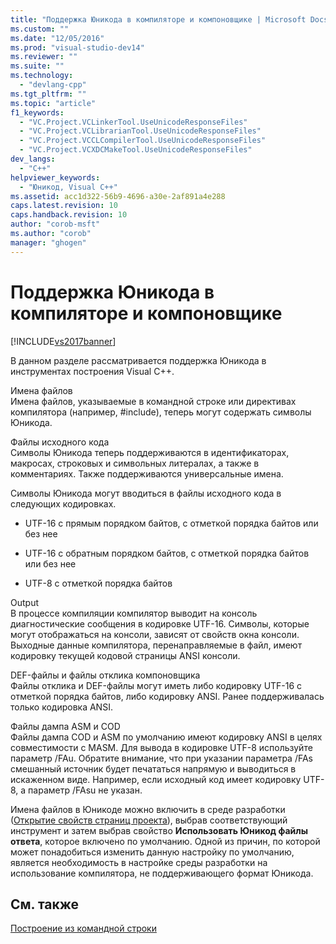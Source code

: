 ```yaml
---
title: "Поддержка Юникода в компиляторе и компоновщике | Microsoft Docs"
ms.custom: ""
ms.date: "12/05/2016"
ms.prod: "visual-studio-dev14"
ms.reviewer: ""
ms.suite: ""
ms.technology: 
  - "devlang-cpp"
ms.tgt_pltfrm: ""
ms.topic: "article"
f1_keywords: 
  - "VC.Project.VCLinkerTool.UseUnicodeResponseFiles"
  - "VC.Project.VCLibrarianTool.UseUnicodeResponseFiles"
  - "VC.Project.VCCLCompilerTool.UseUnicodeResponseFiles"
  - "VC.Project.VCXDCMakeTool.UseUnicodeResponseFiles"
dev_langs: 
  - "C++"
helpviewer_keywords: 
  - "Юникод, Visual C++"
ms.assetid: acc1d322-56b9-4696-a30e-2af891a4e288
caps.latest.revision: 10
caps.handback.revision: 10
author: "corob-msft"
ms.author: "corob"
manager: "ghogen"
---
```

# Поддержка Юникода в компиляторе и компоновщике
[!INCLUDE[vs2017banner](../../assembler/inline/includes/vs2017banner.md)]

В данном разделе рассматривается поддержка Юникода в инструментах построения Visual C\+\+.  
  
 Имена файлов  
 Имена файлов, указываемые в командной строке или директивах компилятора \(например, \#include\), теперь могут содержать символы Юникода.  
  
 Файлы исходного кода  
 Символы Юникода теперь поддерживаются в идентификаторах, макросах, строковых и символьных литералах, а также в комментариях.  Также поддерживаются универсальные имена.  
  
 Символы Юникода могут вводиться в файлы исходного кода в следующих кодировках.  
  
-   UTF\-16 с прямым порядком байтов, с отметкой порядка байтов или без нее  
  
-   UTF\-16 с обратным порядком байтов, с отметкой порядка байтов или без нее  
  
-   UTF\-8 с отметкой порядка байтов  
  
 Output  
 В процессе компиляции компилятор выводит на консоль диагностические сообщения в кодировке UTF\-16.  Символы, которые могут отображаться на консоли, зависят от свойств окна консоли.  Выходные данные компилятора, перенаправляемые в файл, имеют кодировку текущей кодовой страницы ANSI консоли.  
  
 DEF\-файлы и файлы отклика компоновщика  
 Файлы отклика и DEF\-файлы могут иметь либо кодировку UTF\-16 с отметкой порядка байтов, либо кодировку ANSI.  Ранее поддерживалась только кодировка ANSI.  
  
 Файлы дампа ASM и COD  
 Файлы дампа COD и ASM по умолчанию имеют кодировку ANSI в целях совместимости с MASM.  Для вывода в кодировке UTF\-8 используйте параметр \/FAu.  Обратите внимание, что при указании параметра \/FAs смешанный источник будет печататься напрямую и выводиться в искаженном виде. Например, если исходный код имеет кодировку UTF\-8, а параметр \/FAsu не указан.  
  
 Имена файлов в Юникоде можно включить в среде разработки \([Открытие свойств страниц проекта](../../misc/how-to-open-project-property-pages.md)\), выбрав соответствующий инструмент и затем выбрав свойство **Использовать Юникод файлы ответа**, которое включено по умолчанию.  Одной из причин, по которой может понадобиться изменить данную настройку по умолчанию, является необходимость в настройке среды разработки на использование компилятора, не поддерживающего формат Юникода.  
  
## См. также  
 [Построение из командной строки](../Topic/Building%20on%20the%20Command%20Line.md)